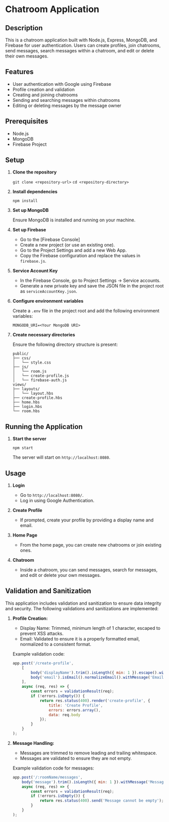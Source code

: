 # Chatroom Application

## Description

This is a chatroom application built with Node.js, Express, MongoDB, and Firebase for user authentication. Users can create profiles, join chatrooms, send messages, search messages within a chatroom, and edit or delete their own messages.

## Features

- User authentication with Google using Firebase
- Profile creation and validation
- Creating and joining chatrooms
- Sending and searching messages within chatrooms
- Editing or deleting messages by the message owner

## Prerequisites

- Node.js
- MongoDB
- Firebase Project

## Setup

1. **Clone the repository**

    ```git clone <repository-url>```
    ```cd <repository-directory>```

2. **Install dependencies**

    ```npm install```

3. **Set up MongoDB**

    Ensure MongoDB is installed and running on your machine. 

4. **Set up Firebase**

    - Go to the [Firebase Console]
    - Create a new project (or use an existing one).
    - Go to the Project Settings and add a new Web App.
    - Copy the Firebase configuration and replace the values in `firebase.js`.

5. **Service Account Key**

    - In the Firebase Console, go to Project Settings -> Service accounts.
    - Generate a new private key and save the JSON file in the project root as `serviceAccountKey.json`.

6. **Configure environment variables**

    Create a `.env` file in the project root and add the following environment variables:

    ```MONGODB_URI=<Your MongoDB URI>```

7. **Create necessary directories**

    Ensure the following directory structure is present:

    ```
    public/
    ├── css/
    │   └── style.css
    ├── js/
    │   └── room.js
    │   └── create-profile.js
    │   └── firebase-auth.js
    views/
    ├── layouts/
    │   └── layout.hbs
    ├── create-profile.hbs
    ├── home.hbs
    ├── login.hbs
    └── room.hbs
    ```

## Running the Application

1. **Start the server**

    ```npm start```

    The server will start on `http://localhost:8080`.

## Usage

1. **Login**

    - Go to `http://localhost:8080/`.
    - Log in using Google Authentication.

2. **Create Profile**

    - If prompted, create your profile by providing a display name and email.

3. **Home Page**

    - From the home page, you can create new chatrooms or join existing ones.

4. **Chatroom**

    - Inside a chatroom, you can send messages, search for messages, and edit or delete your own messages.

## Validation and Sanitization

This application includes validation and sanitization to ensure data integrity and security. The following validations and sanitizations are implemented:

1. **Profile Creation:**

    - Display Name: Trimmed, minimum length of 1 character, escaped to prevent XSS attacks.
    - Email: Validated to ensure it is a properly formatted email, normalized to a consistent format.

    Example validation code:

    ```javascript
    app.post('/create-profile', 
        [
            body('displayName').trim().isLength({ min: 1 }).escape().withMessage('Display name is required.'),
            body('email').isEmail().normalizeEmail().withMessage('Email is not valid.')
        ], 
        async (req, res) => {
            const errors = validationResult(req);
            if (!errors.isEmpty()) {
                return res.status(400).render('create-profile', {
                    title: 'Create Profile',
                    errors: errors.array(),
                    data: req.body
                });
            }
        }
    );
    ```

2. **Message Handling:**

    - Messages are trimmed to remove leading and trailing whitespace.
    - Messages are validated to ensure they are not empty.

    Example validation code for messages:

    ```javascript
    app.post('/:roomName/messages', 
        body('message').trim().isLength({ min: 1 }).withMessage('Message cannot be empty'), 
        async (req, res) => {
            const errors = validationResult(req);
            if (!errors.isEmpty()) {
                return res.status(400).send('Message cannot be empty');
            }
        }
    );
    ```